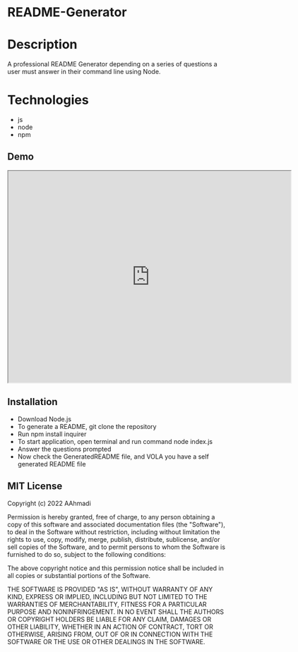 # README-Generator

# Description
A professional README Generator depending on a series of questions a user must answer in their command line using Node.

# Technologies
* js
* node
* npm

## Demo
<iframe src="https://drive.google.com/file/d/1SIWndtR1583pYw8Usj8G6tu74b6tgOja/preview" width="640" height="480"></iframe>

## Installation
- Download Node.js
- To generate a README, git clone the repository
- Run npm install inquirer
- To start application, open terminal and run command node index.js
- Answer the questions prompted
- Now check the GeneratedREADME file, and VOLA you have a self generated README file

## MIT License
Copyright (c) 2022 AAhmadi

Permission is hereby granted, free of charge, to any person obtaining a copy
of this software and associated documentation files (the "Software"), to deal
in the Software without restriction, including without limitation the rights
to use, copy, modify, merge, publish, distribute, sublicense, and/or sell
copies of the Software, and to permit persons to whom the Software is
furnished to do so, subject to the following conditions:

The above copyright notice and this permission notice shall be included in all
copies or substantial portions of the Software.

THE SOFTWARE IS PROVIDED "AS IS", WITHOUT WARRANTY OF ANY KIND, EXPRESS OR
IMPLIED, INCLUDING BUT NOT LIMITED TO THE WARRANTIES OF MERCHANTABILITY,
FITNESS FOR A PARTICULAR PURPOSE AND NONINFRINGEMENT. IN NO EVENT SHALL THE
AUTHORS OR COPYRIGHT HOLDERS BE LIABLE FOR ANY CLAIM, DAMAGES OR OTHER
LIABILITY, WHETHER IN AN ACTION OF CONTRACT, TORT OR OTHERWISE, ARISING FROM,
OUT OF OR IN CONNECTION WITH THE SOFTWARE OR THE USE OR OTHER DEALINGS IN THE
SOFTWARE.
